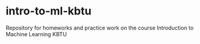 # intro-to-ml-kbtu
Repository for homeworks and practice work on the course Introduction to Machine Learning KBTU
